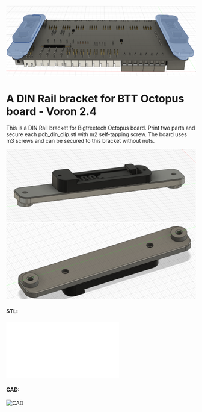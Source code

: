 ![Screenshots](./img/octobk-00.png)

# A DIN Rail bracket for BTT Octopus board - Voron 2.4

This is a DIN Rail bracket for Bigtreetech Octopus board.
Print two parts and secure each pcb_din_clip.stl with m2 self-tapping screw.
The board uses m3 screws and can be secured to this bracket without nuts.

![Screenshots](./img/octobk-01.png)
![Screenshots](./img/octobk-02.png)

#### STL:
![STL](./STL/Octopus_DIN_bracket_x2.stl)

#### CAD:
![CAD](./CAD/octopus_din_bracket.step)
